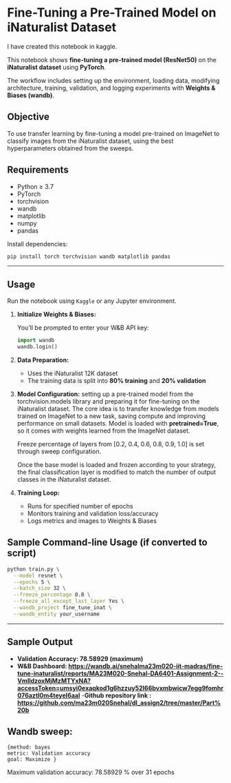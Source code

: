 # Fine-Tuning a Pre-Trained Model on iNaturalist Dataset

 I have created this notebook in kaggle.

This notebook shows **fine-tuning a pre-trained model (ResNet50)** on the **iNaturalist dataset** using **PyTorch**. 

The workflow includes setting up the environment, loading data, modifying architecture, training, validation, and logging experiments with **Weights & Biases (wandb)**.

## Objective

To use transfer learning by fine-tuning a model pre-trained on ImageNet to classify images from the iNaturalist dataset, using the best hyperparameters obtained from the sweeps.



## Requirements

- Python ≥ 3.7
- PyTorch
- torchvision
- wandb
- matplotlib
- numpy
- pandas

Install dependencies:

```bash
pip install torch torchvision wandb matplotlib pandas
```

---

##  Usage

Run the notebook using `Kaggle` or any Jupyter environment.

1. **Initialize Weights & Biases:**

   You'll be prompted to enter your W&B API key:
   ```python
   import wandb
   wandb.login()
   ```

2. **Data Preparation:**

   - Uses the iNaturalist 12K dataset
   - The training data is split into **80% training** and **20% validation**

3. **Model Configuration:**
    setting up a pre-trained model from the torchvision.models library and preparing it for fine-tuning on the iNaturalist dataset. The core idea is to transfer knowledge from models trained on ImageNet to a new task, saving compute and improving performance on small datasets. Model is loaded with **pretrained=True**, so it comes with weights learned from the ImageNet dataset.

    Freeze percentage of layers from [0.2, 0.4, 0.6, 0.8, 0.9, 1.0] is set through sweep configuration.

    Once the base model is loaded and frozen according to your strategy, the final classification layer is modified to match the number of output classes in the iNaturalist dataset.


4. **Training Loop:**

   - Runs for specified number of epochs
   - Monitors training and validation loss/accuracy
   - Logs metrics and images to Weights & Biases


## Sample Command-line Usage (if converted to script)

```bash
python train.py \
  --model resnet \
  --epochs 5 \
  --batch_size 32 \
  --freeze_percentage 0.8 \
  --freeze_all_except_last_layer Yes \
  --wandb_project fine_tune_inat \
  --wandb_entity your_username
```

---

## Sample Output

- **Validation Accuracy: 78.58929 (maximum)**
- **W&B Dashboard: https://wandb.ai/snehalma23m020-iit-madras/fine-tune-inaturalist/reports/MA23M020-Snehal-DA6401-Assignment-2--VmlldzoxMjMzMTYxNA?accessToken=umsyi0exaqkod1g6hzzuy52l66bvxmbwicw7egg9fomhr076aztl0m4teyel6aal** 
-**Github repository link : https://github.com/ma23m020Snehal/dl_assign2/tree/master/Part%20b**

## Wandb sweep:
    {method: bayes
    metric: Validation accuracy
    goal: Maximize }
Maximum validation accuracy: 78.58929 %  over 31 epochs
